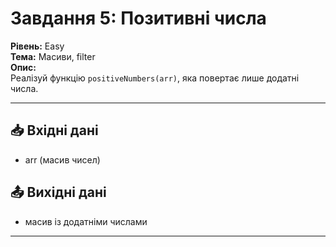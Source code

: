 # Завдання 5: Позитивні числа  

**Рівень:** Easy  
**Тема:** Масиви, filter  
**Опис:**  
Реалізуй функцію `positiveNumbers(arr)`, яка повертає лише додатні числа.  

---

## 📥 Вхідні дані
- arr (масив чисел)

## 📤 Вихідні дані
- масив із додатніми числами

---